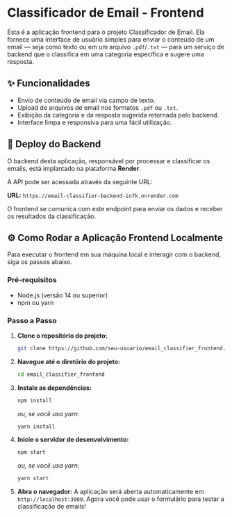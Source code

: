 # Classificador de Email - Frontend

Esta é a aplicação frontend para o projeto Classificador de Email. Ela fornece uma interface de usuário simples para enviar o conteúdo de um email — seja como texto ou em um arquivo `.pdf`/`.txt` — para um serviço de backend que o classifica em uma categoria específica e sugere uma resposta.

## ✨ Funcionalidades

- Envio de conteúdo de email via campo de texto.
- Upload de arquivos de email nos formatos `.pdf` ou `.txt`.
- Exibição da categoria e da resposta sugerida retornada pelo backend.
- Interface limpa e responsiva para uma fácil utilização.

## 🚀 Deploy do Backend

O backend desta aplicação, responsável por processar e classificar os emails, está implantado na plataforma **Render**.

A API pode ser acessada através da seguinte URL:

**URL:** `https://email-classifier-backend-in7k.onrender.com`

O frontend se comunica com este endpoint para enviar os dados e receber os resultados da classificação.

## ⚙️ Como Rodar a Aplicação Frontend Localmente

Para executar o frontend em sua máquina local e interagir com o backend, siga os passos abaixo.

### Pré-requisitos

- Node.js (versão 14 ou superior)
- npm ou yarn

### Passo a Passo

1.  **Clone o repositório do projeto:**
    ```bash
    git clone https://github.com/seu-usuario/email_classifier_frontend.git
    ```

2.  **Navegue até o diretório do projeto:**
    ```bash
    cd email_classifier_frontend
    ```

3.  **Instale as dependências:**
    ```bash
    npm install
    ```
    *ou, se você usa yarn:*
    ```bash
    yarn install
    ```

4.  **Inicie o servidor de desenvolvimento:**
    ```bash
    npm start
    ```
    *ou, se você usa yarn:*
    ```bash
    yarn start
    ```

5.  **Abra o navegador:**
    A aplicação será aberta automaticamente em `http://localhost:3000`. Agora você pode usar o formulário para testar a classificação de emails!